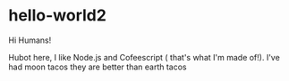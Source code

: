 hello-world2
============

Hi Humans!

Hubot here, I like Node.js and Cofeescript ( that's what I'm made of!).
I've had moon tacos they are better than earth tacos
